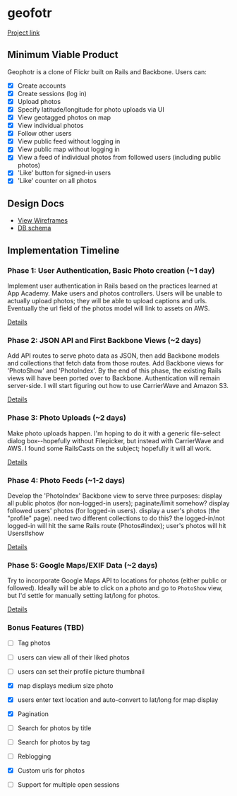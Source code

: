 # geofotr

[Project link][project_link]

[project_link]: https://www.geofotr.com

## Minimum Viable Product
Geophotr is a clone of Flickr built on Rails and Backbone. Users can:

- [x] Create accounts
- [x] Create sessions (log in)
- [x] Upload photos
- [x] Specify latitude/longitude for photo uploads via UI
- [x] View geotagged photos on map
- [x] View individual photos
- [x] Follow other users
- [x] View public feed without logging in
- [x] View public map without logging in
- [x] View a feed of individual photos from followed users (including public photos)
- [x] 'Like' button for signed-in users
- [x] 'Like' counter on all photos

## Design Docs
* [View Wireframes][views]
* [DB schema][schema]

[views]: ./docs/views.md
[schema]: ./docs/schema.md

## Implementation Timeline

### Phase 1: User Authentication, Basic Photo creation (~1 day)
Implement user authentication in Rails based on the practices learned at
App Academy. Make users and photos controllers. Users will be unable to actually
upload photos; they will be able to upload captions and urls. Eventually the url
field of the photos model will link to assets on AWS.

[Details][phase-one]

### Phase 2: JSON API and First Backbone Views (~2 days)
Add API routes to serve photo data as JSON, then add Backbone models and
collections that fetch data from those routes. Add Backbone
views for 'PhotoShow' and 'PhotoIndex'. By the end of this
phase, the existing Rails views will have been ported over to Backbone.
Authentication will remain server-side. I will start figuring out how to use
CarrierWave and Amazon S3.

[Details][phase-two]

### Phase 3: Photo Uploads (~2 days)
Make photo uploads happen. I'm hoping to do it with a generic file-select
dialog box--hopefully without Filepicker, but instead with CarrierWave and AWS.
I found some RailsCasts on the subject; hopefully it will all work.

[Details][phase-three]

### Phase 4: Photo Feeds (~1-2 days)
Develop the 'PhotoIndex' Backbone view to serve three purposes:
  display all public photos (for non-logged-in users);
    paginate/limit somehow?
  display followed users' photos (for logged-in users).
  display a user's photos (the "profile" page).
    need two different collections to do this? the logged-in/not logged-in will
    hit the same Rails route (Photos#index); user's photos will hit Users#show


[Details][phase-four]

### Phase 5: Google Maps/EXIF Data (~2 days)
Try to incorporate Google Maps API to locations for photos (either public or
followed). Ideally will be able to click on a photo and go to `PhotoShow` view,
but I'd settle for manually setting lat/long for photos.

[Details][phase-five]

### Bonus Features (TBD)
- [ ] Tag photos
- [ ] users can view all of their liked photos
- [ ] users can set their profile picture thumbnail
- [x] map displays medium size photo
- [x] users enter text location and auto-convert to lat/long for map display
- [x] Pagination
- [ ] Search for photos by title
- [ ] Search for photos by tag
- [ ] Reblogging
- [x] Custom urls for photos
- [ ] Support for multiple open sessions


[phase-one]: ./docs/phases/phase1.md
[phase-two]: ./docs/phases/phase2.md
[phase-three]: ./docs/phases/phase3.md
[phase-four]: ./docs/phases/phase4.md
[phase-five]: ./docs/phases/phase5.md

